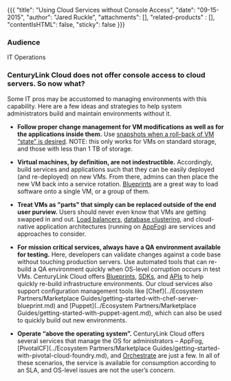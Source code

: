 {{{
  "title": "Using Cloud Services without Console Access",
  "date": "09-15-2015",
  "author": "Jared Ruckle",
  "attachments": [],
  "related-products" : [],
  "contentIsHTML": false,
  "sticky": false
}}}

### Audience

IT Operations

### CenturyLink Cloud does not offer console access to cloud servers. So now what?

Some IT pros may be accustomed to managing environments with this capability. Here are a few ideas and strategies to help system administrators build and maintain environments without it.
 
* **Follow proper change management for VM modifications as well as for the applications inside them.** Use [snapshots when a roll-back of VM “state” is desired](../Servers/creating-and-managing-server-snapshots.md). NOTE: this only works for VMs on standard storage, and those with less than 1 TB of storage.

* **Virtual machines, by definition, are not indestructible.** Accordingly, build services and applications such that they can be easily deployed (and re-deployed) on new VMs. From there, admins can then place the new VM back into a service rotation. [Blueprints](../Blueprints/how-to-build-a-blueprint.md) are a great way to load software onto a single VM, or a group of them.

* **Treat VMs as "parts" that simply can be replaced outside of the end user purview.** Users should never even know that VMs are getting swapped in and out. [Load balancers](../Network/load-balancing-comparison-matrix.md), [database clustering](../Servers/configuring-high-availability-on-microsoft-sql-server-databases.md), and cloud-native application architectures (running on [AppFog](../AppFog/getting-started-with-appfog.md)) are services and approaches to consider.

* **For mission critical services, always have a QA environment available for testing.** Here, developers can validate changes against a code base without touching production servers. Use automated tools that can re-build a QA environment quickly when OS-level corruption occurs in test VMs.  CenturyLink Cloud offers [Blueprints](../Blueprints/blueprints-best-practices.md), [SDKs](https://developers.ctl.io/developers/sdks-tools), and [APIs](../Servers/using-the-api-to-create-and-then-manage-a-server.md) to help quickly re-build infrastructure environments. Our cloud services also support configuration management tools like [Chef](../Ecosystem Partners/Marketplace Guides/getting-started-with-chef-server-blueprint.md) and [Puppet](../Ecosystem Partners/Marketplace Guides/getting-started-with-puppet-agent.md), which can also be used to quickly build out new environments.

* **Operate “above the operating system”.** CenturyLink Cloud offers several services that manage the OS for administrators – AppFog, [PivotalCF](../Ecosystem Partners/Marketplace Guides/getting-started-with-pivotal-cloud-foundry.md), and [Orchestrate](https://orchestrate.io/) are just a few. In all of these scenarios, the service is available for consumption according to an SLA, and OS-level issues are not the user’s concern.
